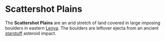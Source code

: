 # Scattershot Plains

The **Scattershot Plains** are an arid stretch of land covered in large imposing boulders in eastern [Lenya](../). The boulders are leftover ejecta from an ancient [starstuff](../../../../artifacts/starstuff) asteroid impact.

